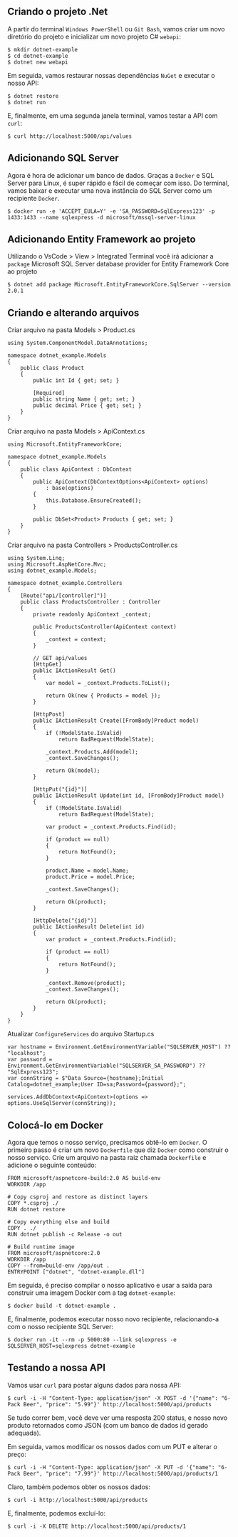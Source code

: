## Criando o projeto .Net

A partir do terminal `Windows PowerShell` ou `Git Bash`, vamos criar um novo diretório do projeto e inicializar um novo projeto C# `webapi`:

```
$ mkdir dotnet-example
$ cd dotnet-example
$ dotnet new webapi
```

Em seguida, vamos restaurar nossas dependências `NuGet` e executar o nosso API:

```
$ dotnet restore
$ dotnet run
```

E, finalmente, em uma segunda janela terminal, vamos testar a API com `curl`:

```
$ curl http://localhost:5000/api/values
```

## Adicionando SQL Server

Agora é hora de adicionar um banco de dados. Graças a `Docker` e SQL Server para Linux, é super rápido e fácil de começar com isso. Do terminal, vamos baixar e executar uma nova instância do SQL Server como um recipiente `Docker`.

```
$ docker run -e 'ACCEPT_EULA=Y' -e 'SA_PASSWORD=SqlExpress123' -p 1433:1433 --name sqlexpress -d microsoft/mssql-server-linux
```

## Adicionando Entity Framework ao projeto

Utilizando o VsCode > View > Integrated Terminal você irá adicionar a `package` Microsoft SQL Server database provider for Entity Framework Core ao projeto

```
$ dotnet add package Microsoft.EntityFrameworkCore.SqlServer --version 2.0.1
```

## Criando e alterando arquivos

Criar arquivo na pasta Models > Product.cs

```
using System.ComponentModel.DataAnnotations;

namespace dotnet_example.Models  
{
    public class Product
    {
        public int Id { get; set; }

        [Required]
        public string Name { get; set; }
        public decimal Price { get; set; }
    }
}
```

Criar arquivo na pasta Models > ApiContext.cs

```
using Microsoft.EntityFrameworkCore;

namespace dotnet_example.Models  
{
    public class ApiContext : DbContext
    {
        public ApiContext(DbContextOptions<ApiContext> options)
            : base(options)
        {
            this.Database.EnsureCreated();
        }

        public DbSet<Product> Products { get; set; }
    }
}
```

Criar arquivo na pasta Controllers > ProductsController.cs

```
using System.Linq;  
using Microsoft.AspNetCore.Mvc;
using dotnet_example.Models;

namespace dotnet_example.Controllers  
{
    [Route("api/[controller]")]
    public class ProductsController : Controller
    {
        private readonly ApiContext _context;

        public ProductsController(ApiContext context)
        {
            _context = context;
        }

        // GET api/values
        [HttpGet]
        public IActionResult Get()
        {
            var model = _context.Products.ToList();

            return Ok(new { Products = model });
        }

        [HttpPost]
        public IActionResult Create([FromBody]Product model)
        {
            if (!ModelState.IsValid)
                return BadRequest(ModelState);

            _context.Products.Add(model);
            _context.SaveChanges();

            return Ok(model);
        }

        [HttpPut("{id}")]
        public IActionResult Update(int id, [FromBody]Product model)
        {
            if (!ModelState.IsValid)
                return BadRequest(ModelState);

            var product = _context.Products.Find(id);

            if (product == null)
            {
                return NotFound();
            }

            product.Name = model.Name;
            product.Price = model.Price;

            _context.SaveChanges();

            return Ok(product);
        }

        [HttpDelete("{id}")]
        public IActionResult Delete(int id)
        {
            var product = _context.Products.Find(id);

            if (product == null)
            {
                return NotFound();
            }

            _context.Remove(product);
            _context.SaveChanges();

            return Ok(product);
        }
    }
}
```

Atualizar `ConfigureServices` do arquivo Startup.cs

```
var hostname = Environment.GetEnvironmentVariable("SQLSERVER_HOST") ?? "localhost";
var password = Environment.GetEnvironmentVariable("SQLSERVER_SA_PASSWORD") ?? "SqlExpress123";
var connString = $"Data Source={hostname};Initial Catalog=dotnet_example;User ID=sa;Password={password};";

services.AddDbContext<ApiContext>(options => options.UseSqlServer(connString));
```

## Colocá-lo em Docker

Agora que temos o nosso serviço, precisamos obtê-lo em `Docker`. O primeiro passo é criar um novo `Dockerfile` que diz `Docker` como construir o nosso serviço. Crie um arquivo na pasta raiz chamada `Dockerfile` e adicione o seguinte conteúdo:

```
FROM microsoft/aspnetcore-build:2.0 AS build-env
WORKDIR /app

# Copy csproj and restore as distinct layers
COPY *.csproj ./
RUN dotnet restore

# Copy everything else and build
COPY . ./
RUN dotnet publish -c Release -o out

# Build runtime image
FROM microsoft/aspnetcore:2.0
WORKDIR /app
COPY --from=build-env /app/out .
ENTRYPOINT ["dotnet", "dotnet-example.dll"]
```

Em seguida, é preciso compilar o nosso aplicativo e usar a saída para construir uma imagem Docker com a tag `dotnet-example`:

```
$ docker build -t dotnet-example .
```

E, finalmente, podemos executar nosso novo recipiente, relacionando-a com o nosso recipiente SQL Server:

```
$ docker run -it --rm -p 5000:80 --link sqlexpress -e SQLSERVER_HOST=sqlexpress dotnet-example
```

## Testando a nossa API

Vamos usar `curl` para postar alguns dados para nossa API:

```
$ curl -i -H "Content-Type: application/json" -X POST -d '{"name": "6-Pack Beer", "price": "5.99"}' http://localhost:5000/api/products
```

Se tudo correr bem, você deve ver uma resposta 200 status, e nosso novo produto retornados como JSON (com um banco de dados id gerado adequada).

Em seguida, vamos modificar os nossos dados com um PUT e alterar o preço:

```
$ curl -i -H "Content-Type: application/json" -X PUT -d '{"name": "6-Pack Beer", "price": "7.99"}' http://localhost:5000/api/products/1
```

Claro, também podemos obter os nossos dados:

```
$ curl -i http://localhost:5000/api/products
```

E, finalmente, podemos excluí-lo:

```
$ curl -i -X DELETE http://localhost:5000/api/products/1
```
